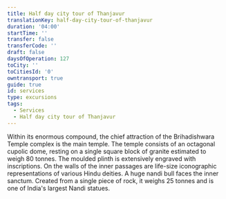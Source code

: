 ```yaml
---
title: Half day city tour of Thanjavur
translationKey: half-day-city-tour-of-thanjavur
duration: '04:00'
startTime: ''
transfer: false
transferCode: ''
draft: false
daysOfOperation: 127
toCity: ''
toCitiesId: '0'
owntransport: true
guide: true
id: services
type: excursions
tags:
  - Services
  - Half day city tour of Thanjavur
---
```

Within its enormous compound, the chief attraction of the Brihadishwara Temple complex is the main temple. The temple consists of an octagonal cupolic dome, resting on a single square block of granite estimated to weigh 80 tonnes. The moulded plinth is extensively engraved with inscriptions. On the walls of the inner passages are life-size iconographic representations of various Hindu deities. A huge nandi bull faces the inner sanctum. Created from a single piece of rock, it weighs 25 tonnes and is one of India's largest Nandi statues.